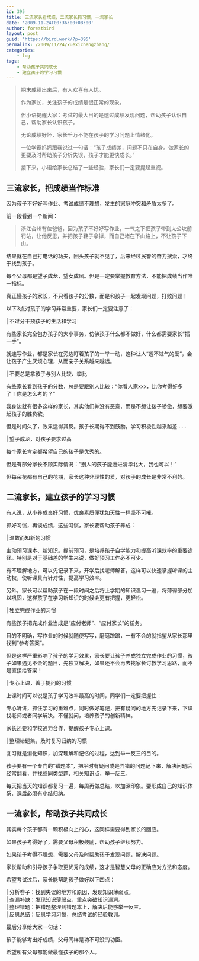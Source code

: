 ```yaml
---
id: 395
title: 三流家长看成绩，二流家长抓习惯，一流家长
date: '2009-11-24T00:36:00+08:00'
author: forestbird
layout: post
guid: 'https://bird.work/?p=395'
permalink: /2009/11/24/xuexichengzhang/
categories:
    - log
tags:
    - 帮助孩子共同成长
    - 建立孩子的学习习惯
---
```


> 期末成绩出来后，有人欢喜有人忧。
> 
> 作为家长，关注孩子的成绩是很正常的现象。
> 
> 但小语提醒大家：考试的最大目的是透过成绩发现问题，帮助孩子认识自己，帮助家长认识孩子。
> 
> 无论成绩好坏，家长千万不能在孩子的学习问题上情绪化。
> 
> 一位学霸妈妈跟我说过一句话：“孩子成绩差，问题不只在自身。做家长的更要及时帮助孩子分析失误，孩子才能更快成长。”
> 
> 接下来，小语给家长总结了一些经验，家长们一定要提起重视。

## 三流家长，把成绩当作标准

因为孩子不好好写作业、考试成绩不理想，发生的家庭冲突和矛盾太多了。

前一段看到一个新闻：

> 浙江台州有位爸爸，因为孩子不好好写作业，一气之下把孩子带到太公坟前罚站，让他反思，并把孩子鞋子拿掉，而自己堵在下山路上，不让孩子下山。

结果就在自己打电话的功夫，回头孩子就不见了，后来经过民警的奋力搜索，才终于找到孩子。

每个父母都是望子成龙，望女成凤。但是一定要掌握教育方法，不能把成绩当作唯一指标。

真正懂孩子的家长，不只看孩子的分数，而是和孩子一起发现问题，打败问题！

以下3点对孩子的学习非常重要，家长们一定要注意了：

| 不过分干预孩子的生活和学习

有些家长完全包办孩子的大小事务，仿佛孩子什么都不做好，什么都需要家长“插一手”。

就连写作业，都是家长在旁边盯着孩子的一举一动，这种让人“透不过气的爱”，会让孩子产生厌烦心理，从而亲子关系越来越远。

| 不要总是拿孩子与别人比较、攀比

有些家长看到孩子的分数，总是要跟别人比较：“你看人家xxx，比你考得好多了！你是怎么考的？”

我身边就有很多这样的家长，其实他们并没有恶意，而是不想让孩子骄傲，想要激起孩子的胜负欲。

但是时间久了，效果适得其反。孩子长期得不到鼓励，学习积极性越来越差……

| 望子成龙，对孩子要求过高

每个家长肯定都希望自己的孩子是优秀的。

但是有部分家长不顾实际情况：“别人的孩子能逼进清华北大，我也可以！”

但每朵花都有自己的花期，家长这种非理性的爱，对孩子的成长是非常不利的。

## 二流家长，建立孩子的学习习惯

有人说，从小养成良好习惯，优良素质便犹如天性一样坚不可摧。

抓好习惯，再谈成绩，这些习惯，家长要帮助孩子养成：

| 温故而知新的习惯

主动预习课本、新知识。提前预习，是培养孩子自学能力和提高听课效率的重要途径。特别是对于基础差的学生来说，做好预习工作必不可少。

有不理解地方，可以先记录下来，开学后找老师解答，这样可以快速掌握听课的主动权，使听课具有针对性，提高学习效率。

另外，家长可以帮助孩子在一段时间之后将上学期的知识温习一遍，将薄弱部分加以巩固，这样孩子在学习新知识的时候会更有把握，更轻松。

| 独立完成作业的习惯

有些孩子把完成作业当成是“应付老师”、“应付家长”的任务。

目的不明确，写作业的时候就随便写写，磨磨蹭蹭，一有不会的就指望从家长那里找到“参考答案”。

但是这样严重影响了孩子的学习效果，家长要让孩子养成独立完成作业的习惯，孩子如果遇见不会的题目，先独立解决，如果还不会再去找家长讨教学习思路，而不是直接给答案！

| 专心上课，善于提问的习惯

上课时间可以说是孩子学习效率最高的时间，同学们一定要把握住：

专心听讲，抓住学习的重难点，同时做好笔记，把有疑问的地方先记录下来，下课找老师或者同学解决。不懂就问，培养孩子的创新精神。

家长还要和学校通力合作，提醒孩子专心上课。

| 整理错题集，及时复习归纳的习惯

复习就是消化知识，加深理解和记忆的过程，达到举一反三的目的。

孩子要有一个专门的“错题本”，把平时有疑问或是弄错的问题记下来，解决问题后经常翻看，并找些同类型题、相关知识点，举一反三。

每天把当天的知识都复习一遍，每周再做总结，以加深印象。要形成自己的知识体系，课后必须有小结归纳。

## 一流家长，帮助孩子共同成长

其实每个孩子都有一颗积极向上的心，这同样需要得到家长的回应。

如果孩子考得好了，需要父母积极鼓励，帮助孩子继续努力。

如果孩子考得不理想，需要父母及时帮助孩子发现问题，解决问题。

家长帮助和引导孩子争取更优秀的成绩，这才是智慧父母的正确应对方法和态度。

希望考试过后，家长能帮助孩子做好以下四点：

| 分析卷子：找到失误的地方和原因，发现知识薄弱点。  
| 查漏补缺：发现知识薄弱点，重点突破知识漏洞。  
| 整理错题：把错题整理到错题本上，解决后能够举一反三。  
| 反思总结：反思学习习惯，总结考试的经验教训。

最后分享给大家一句话：

孩子能够考出好成绩，父母同样是功不可没的功臣。

希望所有父母都能做最懂孩子的那个人。